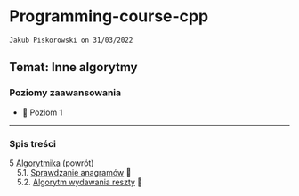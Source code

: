 # Programming-course-cpp

`Jakub Piskorowski on 31/03/2022`

## Temat: Inne algorytmy

### Poziomy zaawansowania

- &#x1F4D2; Poziom 1

---

### Spis treści

5 [Algorytmika](../README.md) (powrót) \
&emsp;5.1. [Sprawdzanie anagramów](2-5-01-anagramy/README.md) &#x1F4D2; \
&emsp;5.2. [Algorytm wydawania reszty](2-5-02-wydawanie-reszty/README.md) &#x1F4D2;
